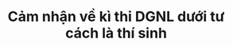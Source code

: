 ---
title: "Cảm nhận về kì thi DGNL dưới tư cách là thí sinh"
categories:
  - Opinions
tags:
  - Society
  - Education
last_modified_at: 2021-04-10
---